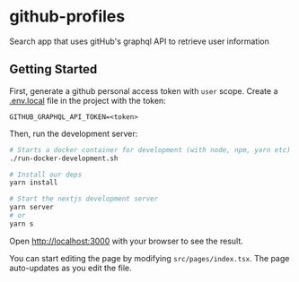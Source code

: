 # github-profiles

Search app that uses gitHub's graphql API to retrieve user information

## Getting Started

First, generate a github personal access token with `user` scope. 
Create a [.env.local](./.env.local) file in the project with the token:

```dotenv
GITHUB_GRAPHQL_API_TOKEN=<token>
```

Then, run the development server:

```bash
# Starts a docker container for development (with node, npm, yarn etc)
./run-docker-development.sh

# Install our deps
yarn install

# Start the nextjs development server
yarn server
# or
yarn s
```

Open [http://localhost:3000](http://localhost:3000) with your browser to see the result.

You can start editing the page by modifying `src/pages/index.tsx`. The page auto-updates as you edit the file.

